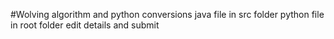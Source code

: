 #Wolving algorithm and python conversions
java file in src folder
python file in root folder
edit details and submit